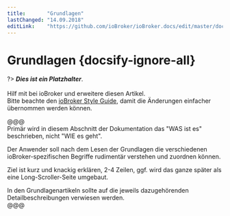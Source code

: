 ```yaml
---
title:       "Grundlagen"
lastChanged: "14.09.2018"
editLink:    "https://github.com/ioBroker/ioBroker.docs/edit/master/docs/basics/README.md"
---
```


# Grundlagen {docsify-ignore-all}

?> ***Dies ist ein Platzhalter***.
   <br><br>
   Hilf mit bei ioBroker und erweitere diesen Artikel.  
   Bitte beachte den [ioBroker Style Guide](community/styleguidedoc),
   damit die Änderungen einfacher übernommen werden können.

@@@   
Primär wird in diesem Abschnitt der Dokumentation das "WAS ist es"
beschrieben, nicht "WIE es geht".  

Der Anwender soll nach dem Lesen der Grundlagen die verschiedenen
ioBroker-spezifischen Begriffe rudimentär verstehen und zuordnen können.  

Ziel ist kurz und knackig erklären, 2-4 Zeilen, ggf. wird das ganze 
später als eine Long-Scroller-Seite umgebaut.

In den Grundlagenartikeln sollte auf die jeweils dazugehörenden
Detailbeschreibungen verwiesen werden.   
@@@
